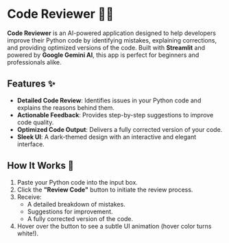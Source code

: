 # Code Reviewer 🧑‍💻

**Code Reviewer** is an AI-powered application designed to help developers improve their Python code by identifying mistakes, explaining corrections, and providing optimized versions of the code. Built with **Streamlit** and powered by **Google Gemini AI**, this app is perfect for beginners and professionals alike.

## Features ✨

- **Detailed Code Review**: Identifies issues in your Python code and explains the reasons behind them.
- **Actionable Feedback**: Provides step-by-step suggestions to improve code quality.
- **Optimized Code Output**: Delivers a fully corrected version of your code.
- **Sleek UI**: A dark-themed design with an interactive and elegant interface.

## How It Works 🔧

1. Paste your Python code into the input box.
2. Click the **"Review Code"** button to initiate the review process.
3. Receive:
   - A detailed breakdown of mistakes.
   - Suggestions for improvement.
   - A fully corrected version of the code.
4. Hover over the button to see a subtle UI animation (hover color turns white!).


